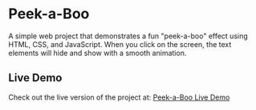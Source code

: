 # Peek-a-Boo

A simple web project that demonstrates a fun "peek-a-boo" effect using HTML, CSS, and JavaScript. When you click on the screen, the text elements will hide and show with a smooth animation.

## Live Demo

Check out the live version of the project at: [Peek-a-Boo Live Demo]()
